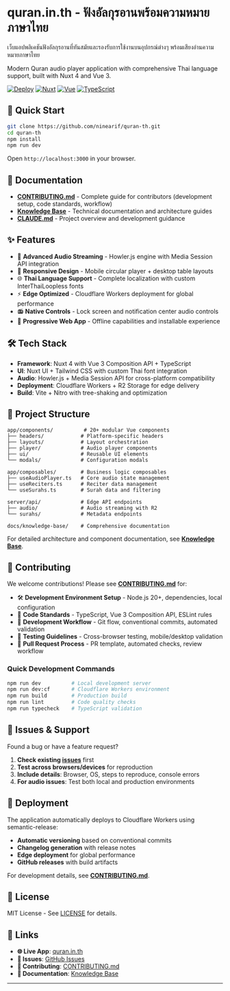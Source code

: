 # quran.in.th - ฟังอัลกุรอานพร้อมความหมายภาษาไทย

เว็บแอปพลิเคชันฟังอัลกุรอานที่ทันสมัยและรองรับการใช้งานบนอุปกรณ์ต่างๆ พร้อมเสียงอ่านความหมายภาษาไทย

Modern Quran audio player application with comprehensive Thai language support, built with Nuxt 4 and Vue 3.

[![Deploy](https://img.shields.io/badge/Deploy-Cloudflare-orange)](https://quran.in.th)
[![Nuxt](https://img.shields.io/badge/Nuxt-4.1.1-00DC82)](https://nuxt.com/)
[![Vue](https://img.shields.io/badge/Vue-3-4FC08D)](https://vuejs.org/)
[![TypeScript](https://img.shields.io/badge/TypeScript-5-3178C6)](https://www.typescriptlang.org/)

## 🚀 Quick Start

```bash
git clone https://github.com/ninearif/quran-th.git
cd quran-th
npm install
npm run dev
```

Open `http://localhost:3000` in your browser.

## 📖 Documentation

- **[CONTRIBUTING.md](CONTRIBUTING.md)** - Complete guide for contributors (development setup, code standards, workflow)
- **[Knowledge Base](docs/knowledge-base/)** - Technical documentation and architecture guides
- **[CLAUDE.md](CLAUDE.md)** - Project overview and development guidance

## ✨ Features

- 🎵 **Advanced Audio Streaming** - Howler.js engine with Media Session API integration
- 📱 **Responsive Design** - Mobile circular player + desktop table layouts
- 🌐 **Thai Language Support** - Complete localization with custom InterThaiLoopless fonts
- ⚡ **Edge Optimized** - Cloudflare Workers deployment for global performance
- 📻 **Native Controls** - Lock screen and notification center audio controls
- 📴 **Progressive Web App** - Offline capabilities and installable experience

## 🛠️ Tech Stack

- **Framework**: Nuxt 4 with Vue 3 Composition API + TypeScript
- **UI**: Nuxt UI + Tailwind CSS with custom Thai font integration
- **Audio**: Howler.js + Media Session API for cross-platform compatibility
- **Deployment**: Cloudflare Workers + R2 Storage for edge delivery
- **Build**: Vite + Nitro with tree-shaking and optimization

## 📁 Project Structure

```
app/components/          # 20+ modular Vue components
├── headers/            # Platform-specific headers
├── layouts/            # Layout orchestration
├── player/             # Audio player components
├── ui/                 # Reusable UI elements
└── modals/             # Configuration modals

app/composables/        # Business logic composables
├── useAudioPlayer.ts   # Core audio state management
├── useReciters.ts      # Reciter data management
└── useSurahs.ts        # Surah data and filtering

server/api/             # Edge API endpoints
├── audio/              # Audio streaming with R2
└── surahs/             # Metadata endpoints

docs/knowledge-base/    # Comprehensive documentation
```

For detailed architecture and component documentation, see **[Knowledge Base](docs/knowledge-base/)**.

## 🤝 Contributing

We welcome contributions! Please see **[CONTRIBUTING.md](CONTRIBUTING.md)** for:

- 🛠️ **Development Environment Setup** - Node.js 20+, dependencies, local configuration
- 📏 **Code Standards** - TypeScript, Vue 3 Composition API, ESLint rules
- 🔄 **Development Workflow** - Git flow, conventional commits, automated validation
- 🧪 **Testing Guidelines** - Cross-browser testing, mobile/desktop validation
- 📝 **Pull Request Process** - PR template, automated checks, review workflow

### Quick Development Commands

```bash
npm run dev          # Local development server
npm run dev:cf       # Cloudflare Workers environment
npm run build        # Production build
npm run lint         # Code quality checks
npm run typecheck    # TypeScript validation
```

## 🐛 Issues & Support

Found a bug or have a feature request?

1. **Check existing [issues](https://github.com/quran-th/quran.in.th/issues)** first
2. **Test across browsers/devices** for reproduction
3. **Include details**: Browser, OS, steps to reproduce, console errors
4. **For audio issues**: Test both local and production environments

## 🚀 Deployment

The application automatically deploys to Cloudflare Workers using semantic-release:

- **Automatic versioning** based on conventional commits
- **Changelog generation** with release notes
- **Edge deployment** for global performance
- **GitHub releases** with build artifacts

For development details, see **[CONTRIBUTING.md](CONTRIBUTING.md)**.

## 📜 License

MIT License - See [LICENSE](LICENSE) for details.

## 🔗 Links

- **🌐 Live App**: [quran.in.th](https://quran.in.th)
- **🐛 Issues**: [GitHub Issues](https://github.com/quran-th/quran.in.th/issues)
- **🤝 Contributing**: [CONTRIBUTING.md](CONTRIBUTING.md)
- **📖 Documentation**: [Knowledge Base](docs/knowledge-base/)

---
